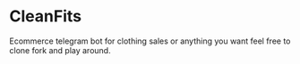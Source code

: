 # CleanFits
Ecommerce telegram bot for clothing sales or anything you want feel free to clone fork and play around.
